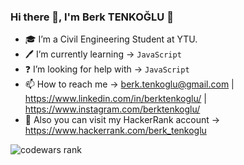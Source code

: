 ### Hi there 👋, I'm Berk TENKOĞLU 🤵

- 🎓 I’m a Civil Engineering Student at YTU.
- 🖊️ I’m currently learning -> ``` JavaScript  ```
- ❓ I’m looking for help with -> ``` JavaScript ```
- 📫 How to reach me -> berk.tenkoglu@gmail.com | https://www.linkedin.com/in/berktenkoglu/ | https://www.instagram.com/berktenkoglu/
- 💼 Also you can visit my HackerRank account -> https://www.hackerrank.com/berk_tenkoglu

![codewars rank](https://www.codewars.com/users/BerkTenk/badges/large)